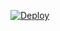 

[![Deploy](https://www.herokucdn.com/deploy/button.svg)](https://telegram.dog/XTZ_HerokuBot?start=a2FkaXIwMDgva2N2Ym5tIG1haW4)

